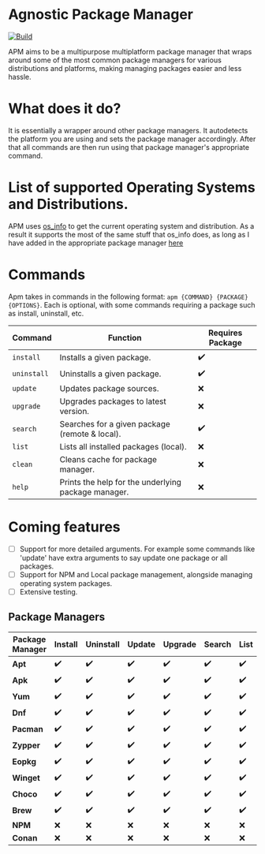 # Agnostic Package Manager

[![Build](https://github.com/james-d12/Apm/actions/workflows/ci.yml/badge.svg?branch=master)](https://github.com/james-d12/Apm/actions/workflows/ci.yml)

APM aims to be a multipurpose multiplatform package manager that wraps around some of the most common package managers for various distributions and platforms, making managing packages easier and less hassle.

# What does it do?

It is essentially a wrapper around other package managers. It autodetects the platform you are using and sets the package manager accordingly. After that all commands are then run using that package manager's appropriate command.

# List of supported Operating Systems and Distributions.

APM uses [os_info](https://github.com/stanislav-tkach/os_info) to get the current operating system and distribution. As a result it supports the most of the same stuff that os_info does, as long as I have added in the appropriate package manager [here](https://github.com/james-d12/Apm/tree/master/src/apm/managers)

# Commands

Apm takes in commands in the following format: `apm {COMMAND} {PACKAGE} {OPTIONS}`. Each is optional, with some commands requiring a package such as install, uninstall, etc.

| Command     | Function                                            | Requires Package |
| ----------- | --------------------------------------------------- | ---------------- |
| `install`   | Installs a given package.                           | ✔️               |
| `uninstall` | Uninstalls a given package.                         | ✔️               |
| `update`    | Updates package sources.                            | ❌               |
| `upgrade`   | Upgrades packages to latest version.                | ❌               |
| `search`    | Searches for a given package (remote & local).      | ✔️               |
| `list`      | Lists all installed packages (local).               | ❌               |
| `clean`     | Cleans cache for package manager.                   | ❌               |
| `help`      | Prints the help for the underlying package manager. | ❌               |

# Coming features

- [ ] Support for more detailed arguments. For example some commands like 'update' have extra arguments to say update one package or all packages.
- [ ] Support for NPM and Local package management, alongside managing operating system packages.
- [ ] Extensive testing.

## Package Managers

| Package Manager | Install | Uninstall | Update | Upgrade | Search | List |
| --------------- | ------- | --------- | ------ | ------- | ------ | ---- |
| **Apt**         | ✔️      | ✔️        | ✔️     | ✔️      | ✔️     | ✔️   |
| **Apk**         | ✔️      | ✔️        | ✔️     | ✔️      | ✔️     | ✔️   |
| **Yum**         | ✔️      | ✔️        | ✔️     | ✔️      | ✔️     | ✔️   |
| **Dnf**         | ✔️      | ✔️        | ✔️     | ✔️      | ✔️     | ✔️   |
| **Pacman**      | ✔️      | ✔️        | ✔️     | ✔️      | ✔️     | ✔️   |
| **Zypper**      | ✔️      | ✔️        | ✔️     | ✔️      | ✔️     | ✔️   |
| **Eopkg**       | ✔️      | ✔️        | ✔️     | ✔️      | ✔️     | ✔️   |
| **Winget**      | ✔️      | ✔️        | ✔️     | ✔️      | ✔️     | ✔️   |
| **Choco**       | ✔️      | ✔️        | ✔️     | ✔️      | ✔️     | ✔️   |
| **Brew**        | ✔️      | ✔️        | ✔️     | ✔️      | ✔️     | ✔️   |
| **NPM**         | ❌      | ❌        | ❌     | ❌      | ❌     | ❌   |
| **Conan**       | ❌      | ❌        | ❌     | ❌      | ❌     | ❌   |
